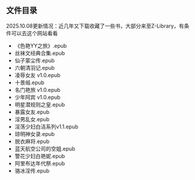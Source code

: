 ## 文件目录
2025.10.08更新情况：近几年又下载收藏了一些书，大部分来至Z-Library，有条件可以去这个网站看看

* 《色艳YY之旅》.epub
* 丝袜文经典合集.epub
* 仙子蒙尘传.epub
* 六朝清羽记.epub
* 凌辱女友 v1.0.epub
* 十景缎.epub
* 名门艳旅 v1.0.epub
* 少年阿宾 v1.0.epub
* 明星潜规则之皇.epub
* 暴露女友.epub
* 淫男乱女.epub
* 淫荡少妇白洁系列v1.1.epub
* 琼明神女录.epub
* 脱衣麻将.epub
* 蓝天航空公司的空姐.epub
* 警花少妇白艳妮.epub
* 阿里布达年代祭.epub
* 骆冰淫传.epub
